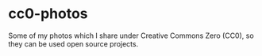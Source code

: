 # cc0-photos
Some of my photos which I share under Creative Commons Zero (CC0), so they can be used open source projects.

